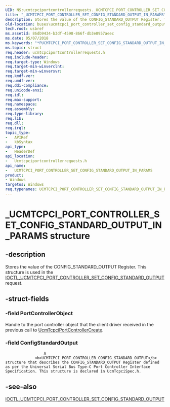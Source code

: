 ```yaml
---
UID: NS:ucmtcpciportcontrollerrequests._UCMTCPCI_PORT_CONTROLLER_SET_CONFIG_STANDARD_OUTPUT_IN_PARAMS
title: "_UCMTCPCI_PORT_CONTROLLER_SET_CONFIG_STANDARD_OUTPUT_IN_PARAMS"
description: Stores the value of the CONFIG_STANDARD_OUTPUT Register. This structure is used in the IOCTL_UCMTCPCI_PORT_CONTROLLER_SET_CONFIG_STANDARD_OUTPUT request.
old-location: buses\ucmtcpci_port_controller_set_config_standard_output_in_params.htm
tech.root: usbref
ms.assetid: 86db9434-b3df-4598-866f-db3e8957aeec
ms.date: 05/07/2018
ms.keywords: "*PUCMTCPCI_PORT_CONTROLLER_SET_CONFIG_STANDARD_OUTPUT_IN_PARAMS, PUCMTCPCI_PORT_CONTROLLER_SET_CONFIG_STANDARD_OUTPUT_IN_PARAMS, PUCMTCPCI_PORT_CONTROLLER_SET_CONFIG_STANDARD_OUTPUT_IN_PARAMS structure pointer [Buses], UCMTCPCI_PORT_CONTROLLER_SET_CONFIG_STANDARD_OUTPUT_IN_PARAMS, UCMTCPCI_PORT_CONTROLLER_SET_CONFIG_STANDARD_OUTPUT_IN_PARAMS structure [Buses], _UCMTCPCI_PORT_CONTROLLER_SET_CONFIG_STANDARD_OUTPUT_IN_PARAMS, buses.ucmtcpci_port_controller_set_config_standard_output_in_params, ucmtcpciportcontrollerrequests/PUCMTCPCI_PORT_CONTROLLER_SET_CONFIG_STANDARD_OUTPUT_IN_PARAMS, ucmtcpciportcontrollerrequests/UCMTCPCI_PORT_CONTROLLER_SET_CONFIG_STANDARD_OUTPUT_IN_PARAMS"
ms.topic: struct
req.header: ucmtcpciportcontrollerrequests.h
req.include-header: 
req.target-type: Windows
req.target-min-winverclnt: 
req.target-min-winversvr: 
req.kmdf-ver: 
req.umdf-ver: 
req.ddi-compliance: 
req.unicode-ansi: 
req.idl: 
req.max-support: 
req.namespace: 
req.assembly: 
req.type-library: 
req.lib: 
req.dll: 
req.irql: 
topic_type:
-	APIRef
-	kbSyntax
api_type:
-	HeaderDef
api_location:
-	Ucmtcpciportcontrollerrequests.h
api_name:
-	UCMTCPCI_PORT_CONTROLLER_SET_CONFIG_STANDARD_OUTPUT_IN_PARAMS
product:
- Windows
targetos: Windows
req.typenames: UCMTCPCI_PORT_CONTROLLER_SET_CONFIG_STANDARD_OUTPUT_IN_PARAMS, *PUCMTCPCI_PORT_CONTROLLER_SET_CONFIG_STANDARD_OUTPUT_IN_PARAMS
---
```


# _UCMTCPCI_PORT_CONTROLLER_SET_CONFIG_STANDARD_OUTPUT_IN_PARAMS structure


## -description


Stores the value of the CONFIG_STANDARD_OUTPUT Register. 
                 This structure is used in the <a href="https://msdn.microsoft.com/library/windows/hardware/mt805835">IOCTL_UCMTCPCI_PORT_CONTROLLER_SET_CONFIG_STANDARD_OUTPUT</a> request.
             


## -struct-fields




### -field PortControllerObject

Handle to the port controller object that the client driver received in the previous call to <a href="https://msdn.microsoft.com/library/windows/hardware/mt805844">UcmTcpciPortControllerCreate</a>.


### -field ConfigStandardOutput


                     A 
                 <b>UCMTCPCI_PORT_CONTROLLER_CONFIG_STANDARD_OUTPUT</b> structure that describes the CONFIG_STANDARD_OUTPUT Register defined as per the Universal Serial Bus Type-C Port Controller Interface Specification. This structure is declared in UcmTcpciSpec.h.


## -see-also




<a href="https://msdn.microsoft.com/library/windows/hardware/mt805835">IOCTL_UCMTCPCI_PORT_CONTROLLER_SET_CONFIG_STANDARD_OUTPUT</a>
 

 

